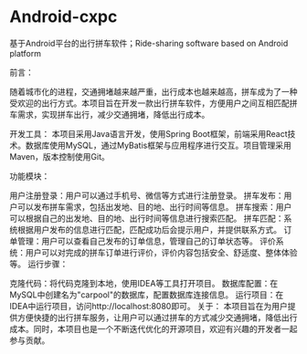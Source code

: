 # Android-cxpc
基于Android平台的出行拼车软件；Ride-sharing software based on Android platform


前言：

随着城市化的进程，交通拥堵越来越严重，出行成本也越来越高，拼车成为了一种受欢迎的出行方式。本项目旨在开发一款出行拼车软件，方便用户之间互相匹配拼车需求，实现拼车出行，减少交通拥堵，降低出行成本。

开发工具：
本项目采用Java语言开发，使用Spring Boot框架，前端采用React技术。数据库使用MySQL，通过MyBatis框架与应用程序进行交互。项目管理采用Maven，版本控制使用Git。

功能模块：

用户注册登录：用户可以通过手机号、微信等方式进行注册登录。
拼车发布：用户可以发布拼车需求，包括出发地、目的地、出行时间等信息。
拼车搜索：用户可以根据自己的出发地、目的地、出行时间等信息进行搜索匹配。
拼车匹配：系统根据用户发布的信息进行匹配，匹配成功后会提示用户，并提供联系方式。
订单管理：用户可以查看自己发布的订单信息，管理自己的订单状态等。
评价系统：用户可以对完成的拼车订单进行评价，评价内容包括安全、舒适度、整体体验等。
运行步骤：

克隆代码：将代码克隆到本地，使用IDEA等工具打开项目。
数据库配置：在MySQL中创建名为"carpool"的数据库，配置数据库连接信息。
运行项目：在IDEA中运行项目，访问http://localhost:8080即可。
关于：
本项目旨在为用户提供方便快捷的出行拼车服务，让用户可以通过拼车的方式减少交通拥堵，降低出行成本。同时，本项目也是一个不断迭代优化的开源项目，欢迎有兴趣的开发者一起参与贡献。

